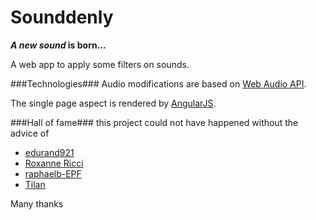 Sounddenly
=============

**_A new sound_ is born...**

A web app to apply some filters on sounds.


###Technologies###
Audio modifications are based on [Web Audio API](http://webaudio.github.io/web-audio-api/).

The single page aspect is rendered by [AngularJS](https://angularjs.org).


###Hall of fame###
this project could not have happened without the advice of
- [edurand921](https://github.com/edurand921)
- [Roxanne Ricci](https://github.com/rricci)
- [raphaelb-EPF](https://github.com/raphaelb-EPF)
- [Tilan](https://github.com/Tilan)

Many thanks
